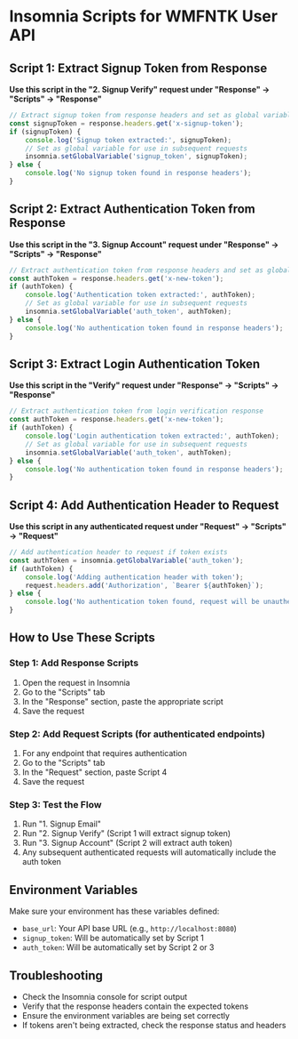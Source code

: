 # Insomnia Scripts for WMFNTK User API

## Script 1: Extract Signup Token from Response

**Use this script in the "2. Signup Verify" request under "Response" → "Scripts" → "Response"**

```javascript
// Extract signup token from response headers and set as global variable
const signupToken = response.headers.get('x-signup-token');
if (signupToken) {
    console.log('Signup token extracted:', signupToken);
    // Set as global variable for use in subsequent requests
    insomnia.setGlobalVariable('signup_token', signupToken);
} else {
    console.log('No signup token found in response headers');
}
```

## Script 2: Extract Authentication Token from Response

**Use this script in the "3. Signup Account" request under "Response" → "Scripts" → "Response"**

```javascript
// Extract authentication token from response headers and set as global variable
const authToken = response.headers.get('x-new-token');
if (authToken) {
    console.log('Authentication token extracted:', authToken);
    // Set as global variable for use in subsequent requests
    insomnia.setGlobalVariable('auth_token', authToken);
} else {
    console.log('No authentication token found in response headers');
}
```

## Script 3: Extract Login Authentication Token

**Use this script in the "Verify" request under "Response" → "Scripts" → "Response"**

```javascript
// Extract authentication token from login verification response
const authToken = response.headers.get('x-new-token');
if (authToken) {
    console.log('Login authentication token extracted:', authToken);
    // Set as global variable for use in subsequent requests
    insomnia.setGlobalVariable('auth_token', authToken);
} else {
    console.log('No authentication token found in response headers');
}
```

## Script 4: Add Authentication Header to Request

**Use this script in any authenticated request under "Request" → "Scripts" → "Request"**

```javascript
// Add authentication header to request if token exists
const authToken = insomnia.getGlobalVariable('auth_token');
if (authToken) {
    console.log('Adding authentication header with token');
    request.headers.add('Authorization', `Bearer ${authToken}`);
} else {
    console.log('No authentication token found, request will be unauthenticated');
}
```

## How to Use These Scripts

### Step 1: Add Response Scripts
1. Open the request in Insomnia
2. Go to the "Scripts" tab
3. In the "Response" section, paste the appropriate script
4. Save the request

### Step 2: Add Request Scripts (for authenticated endpoints)
1. For any endpoint that requires authentication
2. Go to the "Scripts" tab
3. In the "Request" section, paste Script 4
4. Save the request

### Step 3: Test the Flow
1. Run "1. Signup Email" 
2. Run "2. Signup Verify" (Script 1 will extract signup token)
3. Run "3. Signup Account" (Script 2 will extract auth token)
4. Any subsequent authenticated requests will automatically include the auth token

## Environment Variables

Make sure your environment has these variables defined:
- `base_url`: Your API base URL (e.g., `http://localhost:8080`)
- `signup_token`: Will be automatically set by Script 1
- `auth_token`: Will be automatically set by Script 2 or 3

## Troubleshooting

- Check the Insomnia console for script output
- Verify that the response headers contain the expected tokens
- Ensure the environment variables are being set correctly
- If tokens aren't being extracted, check the response status and headers 